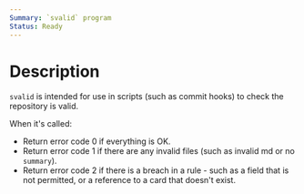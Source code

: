 ```yaml
---
Summary: `svalid` program
Status: Ready
---
```


# Description

`svalid` is intended for use in scripts (such as commit hooks) to check the repository is valid.

When it's called:

-   Return error code 0 if everything is OK.
-   Return error code 1 if there are any invalid files (such as invalid md or no `summary`).
-   Return error code 2 if there is a breach in a rule - such as a field that is not permitted, or a reference to a card that doesn't exist.
